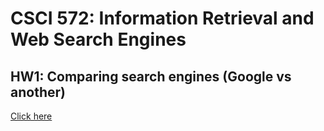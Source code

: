 # CSCI 572: Information Retrieval and Web Search Engines



## HW1: Comparing search engines (Google vs another)

[Click here](https://github.com/Pasxsenger/Information-Retrieval-and-Web-Search-Engines/blob/main/Comparing%20search%20engines%20(Google%20vs%20another)/README.md)